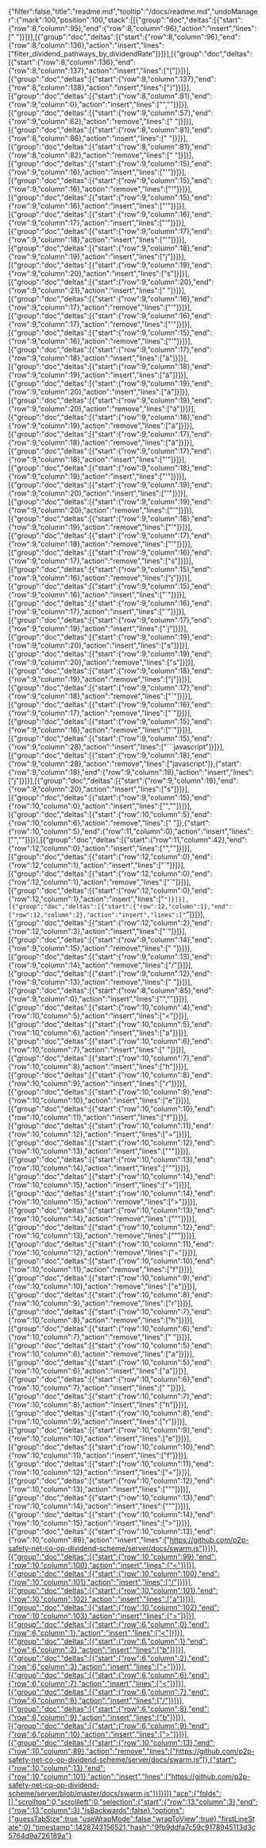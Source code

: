 {"filter":false,"title":"readme.md","tooltip":"/docs/readme.md","undoManager":{"mark":100,"position":100,"stack":[[{"group":"doc","deltas":[{"start":{"row":8,"column":95},"end":{"row":8,"column":96},"action":"insert","lines":[" "]}]}],[{"group":"doc","deltas":[{"start":{"row":8,"column":96},"end":{"row":8,"column":136},"action":"insert","lines":["filter_dividend_pathways_by_dividendRate"]}]}],[{"group":"doc","deltas":[{"start":{"row":8,"column":136},"end":{"row":8,"column":137},"action":"insert","lines":["("]}]}],[{"group":"doc","deltas":[{"start":{"row":8,"column":137},"end":{"row":8,"column":138},"action":"insert","lines":[")"]}]}],[{"group":"doc","deltas":[{"start":{"row":8,"column":81},"end":{"row":9,"column":0},"action":"insert","lines":["",""]}]}],[{"group":"doc","deltas":[{"start":{"row":9,"column":57},"end":{"row":9,"column":62},"action":"remove","lines":[" </b>"]}]}],[{"group":"doc","deltas":[{"start":{"row":8,"column":81},"end":{"row":8,"column":86},"action":"insert","lines":[" </b>"]}]}],[{"group":"doc","deltas":[{"start":{"row":8,"column":81},"end":{"row":8,"column":82},"action":"remove","lines":[" "]}]}],[{"group":"doc","deltas":[{"start":{"row":9,"column":15},"end":{"row":9,"column":16},"action":"insert","lines":["'"]}]}],[{"group":"doc","deltas":[{"start":{"row":9,"column":15},"end":{"row":9,"column":16},"action":"remove","lines":["'"]}]}],[{"group":"doc","deltas":[{"start":{"row":9,"column":15},"end":{"row":9,"column":16},"action":"insert","lines":["'"]}]}],[{"group":"doc","deltas":[{"start":{"row":9,"column":16},"end":{"row":9,"column":17},"action":"insert","lines":["'"]}]}],[{"group":"doc","deltas":[{"start":{"row":9,"column":17},"end":{"row":9,"column":18},"action":"insert","lines":["'"]}]}],[{"group":"doc","deltas":[{"start":{"row":9,"column":18},"end":{"row":9,"column":19},"action":"insert","lines":["j"]}]}],[{"group":"doc","deltas":[{"start":{"row":9,"column":19},"end":{"row":9,"column":20},"action":"insert","lines":["s"]}]}],[{"group":"doc","deltas":[{"start":{"row":9,"column":20},"end":{"row":9,"column":21},"action":"insert","lines":[" "]}]}],[{"group":"doc","deltas":[{"start":{"row":9,"column":16},"end":{"row":9,"column":17},"action":"remove","lines":["'"]}]}],[{"group":"doc","deltas":[{"start":{"row":9,"column":16},"end":{"row":9,"column":17},"action":"remove","lines":["'"]}]}],[{"group":"doc","deltas":[{"start":{"row":9,"column":15},"end":{"row":9,"column":16},"action":"remove","lines":["'"]}]}],[{"group":"doc","deltas":[{"start":{"row":9,"column":17},"end":{"row":9,"column":18},"action":"insert","lines":["ä"]}]}],[{"group":"doc","deltas":[{"start":{"row":9,"column":18},"end":{"row":9,"column":19},"action":"insert","lines":["ä"]}]}],[{"group":"doc","deltas":[{"start":{"row":9,"column":19},"end":{"row":9,"column":20},"action":"insert","lines":["ä"]}]}],[{"group":"doc","deltas":[{"start":{"row":9,"column":19},"end":{"row":9,"column":20},"action":"remove","lines":["ä"]}]}],[{"group":"doc","deltas":[{"start":{"row":9,"column":18},"end":{"row":9,"column":19},"action":"remove","lines":["ä"]}]}],[{"group":"doc","deltas":[{"start":{"row":9,"column":17},"end":{"row":9,"column":18},"action":"remove","lines":["ä"]}]}],[{"group":"doc","deltas":[{"start":{"row":9,"column":17},"end":{"row":9,"column":18},"action":"insert","lines":["'"]}]}],[{"group":"doc","deltas":[{"start":{"row":9,"column":18},"end":{"row":9,"column":19},"action":"insert","lines":["'"]}]}],[{"group":"doc","deltas":[{"start":{"row":9,"column":19},"end":{"row":9,"column":20},"action":"insert","lines":["'"]}]}],[{"group":"doc","deltas":[{"start":{"row":9,"column":19},"end":{"row":9,"column":20},"action":"remove","lines":["'"]}]}],[{"group":"doc","deltas":[{"start":{"row":9,"column":18},"end":{"row":9,"column":19},"action":"remove","lines":["'"]}]}],[{"group":"doc","deltas":[{"start":{"row":9,"column":17},"end":{"row":9,"column":18},"action":"remove","lines":["'"]}]}],[{"group":"doc","deltas":[{"start":{"row":9,"column":16},"end":{"row":9,"column":17},"action":"remove","lines":["s"]}]}],[{"group":"doc","deltas":[{"start":{"row":9,"column":15},"end":{"row":9,"column":16},"action":"remove","lines":["j"]}]}],[{"group":"doc","deltas":[{"start":{"row":9,"column":15},"end":{"row":9,"column":16},"action":"insert","lines":["´"]}]}],[{"group":"doc","deltas":[{"start":{"row":9,"column":16},"end":{"row":9,"column":17},"action":"insert","lines":["´"]}]}],[{"group":"doc","deltas":[{"start":{"row":9,"column":17},"end":{"row":9,"column":19},"action":"insert","lines":["´j"]}]}],[{"group":"doc","deltas":[{"start":{"row":9,"column":19},"end":{"row":9,"column":20},"action":"insert","lines":["s"]}]}],[{"group":"doc","deltas":[{"start":{"row":9,"column":19},"end":{"row":9,"column":20},"action":"remove","lines":["s"]}]}],[{"group":"doc","deltas":[{"start":{"row":9,"column":18},"end":{"row":9,"column":19},"action":"remove","lines":["j"]}]}],[{"group":"doc","deltas":[{"start":{"row":9,"column":17},"end":{"row":9,"column":18},"action":"remove","lines":["´"]}]}],[{"group":"doc","deltas":[{"start":{"row":9,"column":16},"end":{"row":9,"column":17},"action":"remove","lines":["´"]}]}],[{"group":"doc","deltas":[{"start":{"row":9,"column":15},"end":{"row":9,"column":16},"action":"remove","lines":["´"]}]}],[{"group":"doc","deltas":[{"start":{"row":9,"column":15},"end":{"row":9,"column":28},"action":"insert","lines":["```javascript"]}]}],[{"group":"doc","deltas":[{"start":{"row":9,"column":18},"end":{"row":9,"column":28},"action":"remove","lines":["javascript"]},{"start":{"row":9,"column":18},"end":{"row":9,"column":19},"action":"insert","lines":["j"]}]}],[{"group":"doc","deltas":[{"start":{"row":9,"column":19},"end":{"row":9,"column":20},"action":"insert","lines":["s"]}]}],[{"group":"doc","deltas":[{"start":{"row":9,"column":15},"end":{"row":10,"column":0},"action":"insert","lines":["",""]}]}],[{"group":"doc","deltas":[{"start":{"row":10,"column":5},"end":{"row":10,"column":6},"action":"remove","lines":[" "]},{"start":{"row":10,"column":5},"end":{"row":11,"column":0},"action":"insert","lines":["",""]}]}],[{"group":"doc","deltas":[{"start":{"row":11,"column":42},"end":{"row":12,"column":0},"action":"insert","lines":["",""]}]}],[{"group":"doc","deltas":[{"start":{"row":12,"column":0},"end":{"row":12,"column":1},"action":"insert","lines":["´"]}]}],[{"group":"doc","deltas":[{"start":{"row":12,"column":0},"end":{"row":12,"column":1},"action":"remove","lines":["´"]}]}],[{"group":"doc","deltas":[{"start":{"row":12,"column":0},"end":{"row":12,"column":1},"action":"insert","lines":["`"]}]}],[{"group":"doc","deltas":[{"start":{"row":12,"column":1},"end":{"row":12,"column":2},"action":"insert","lines":["`"]}]}],[{"group":"doc","deltas":[{"start":{"row":12,"column":2},"end":{"row":12,"column":3},"action":"insert","lines":["`"]}]}],[{"group":"doc","deltas":[{"start":{"row":9,"column":14},"end":{"row":9,"column":15},"action":"remove","lines":[" "]}]}],[{"group":"doc","deltas":[{"start":{"row":9,"column":13},"end":{"row":9,"column":14},"action":"remove","lines":["/"]}]}],[{"group":"doc","deltas":[{"start":{"row":9,"column":12},"end":{"row":9,"column":13},"action":"remove","lines":[" "]}]}],[{"group":"doc","deltas":[{"start":{"row":8,"column":85},"end":{"row":9,"column":0},"action":"insert","lines":["",""]}]}],[{"group":"doc","deltas":[{"start":{"row":10,"column":4},"end":{"row":10,"column":5},"action":"insert","lines":["<"]}]}],[{"group":"doc","deltas":[{"start":{"row":10,"column":5},"end":{"row":10,"column":6},"action":"insert","lines":["a"]}]}],[{"group":"doc","deltas":[{"start":{"row":10,"column":6},"end":{"row":10,"column":7},"action":"insert","lines":[" "]}]}],[{"group":"doc","deltas":[{"start":{"row":10,"column":7},"end":{"row":10,"column":8},"action":"insert","lines":["h"]}]}],[{"group":"doc","deltas":[{"start":{"row":10,"column":8},"end":{"row":10,"column":9},"action":"insert","lines":["r"]}]}],[{"group":"doc","deltas":[{"start":{"row":10,"column":9},"end":{"row":10,"column":10},"action":"insert","lines":["e"]}]}],[{"group":"doc","deltas":[{"start":{"row":10,"column":10},"end":{"row":10,"column":11},"action":"insert","lines":["f"]}]}],[{"group":"doc","deltas":[{"start":{"row":10,"column":11},"end":{"row":10,"column":12},"action":"insert","lines":["="]}]}],[{"group":"doc","deltas":[{"start":{"row":10,"column":12},"end":{"row":10,"column":13},"action":"insert","lines":["\""]}]}],[{"group":"doc","deltas":[{"start":{"row":10,"column":13},"end":{"row":10,"column":14},"action":"insert","lines":["\""]}]}],[{"group":"doc","deltas":[{"start":{"row":10,"column":14},"end":{"row":10,"column":15},"action":"insert","lines":[">"]}]}],[{"group":"doc","deltas":[{"start":{"row":10,"column":14},"end":{"row":10,"column":15},"action":"remove","lines":[">"]}]}],[{"group":"doc","deltas":[{"start":{"row":10,"column":13},"end":{"row":10,"column":14},"action":"remove","lines":["\""]}]}],[{"group":"doc","deltas":[{"start":{"row":10,"column":12},"end":{"row":10,"column":13},"action":"remove","lines":["\""]}]}],[{"group":"doc","deltas":[{"start":{"row":10,"column":11},"end":{"row":10,"column":12},"action":"remove","lines":["="]}]}],[{"group":"doc","deltas":[{"start":{"row":10,"column":10},"end":{"row":10,"column":11},"action":"remove","lines":["f"]}]}],[{"group":"doc","deltas":[{"start":{"row":10,"column":9},"end":{"row":10,"column":10},"action":"remove","lines":["e"]}]}],[{"group":"doc","deltas":[{"start":{"row":10,"column":8},"end":{"row":10,"column":9},"action":"remove","lines":["r"]}]}],[{"group":"doc","deltas":[{"start":{"row":10,"column":7},"end":{"row":10,"column":8},"action":"remove","lines":["h"]}]}],[{"group":"doc","deltas":[{"start":{"row":10,"column":6},"end":{"row":10,"column":7},"action":"remove","lines":[" "]}]}],[{"group":"doc","deltas":[{"start":{"row":10,"column":5},"end":{"row":10,"column":6},"action":"remove","lines":["a"]}]}],[{"group":"doc","deltas":[{"start":{"row":10,"column":5},"end":{"row":10,"column":6},"action":"insert","lines":["a"]}]}],[{"group":"doc","deltas":[{"start":{"row":10,"column":6},"end":{"row":10,"column":7},"action":"insert","lines":[" "]}]}],[{"group":"doc","deltas":[{"start":{"row":10,"column":7},"end":{"row":10,"column":8},"action":"insert","lines":["h"]}]}],[{"group":"doc","deltas":[{"start":{"row":10,"column":8},"end":{"row":10,"column":9},"action":"insert","lines":["r"]}]}],[{"group":"doc","deltas":[{"start":{"row":10,"column":9},"end":{"row":10,"column":10},"action":"insert","lines":["e"]}]}],[{"group":"doc","deltas":[{"start":{"row":10,"column":10},"end":{"row":10,"column":11},"action":"insert","lines":["f"]}]}],[{"group":"doc","deltas":[{"start":{"row":10,"column":11},"end":{"row":10,"column":12},"action":"insert","lines":["="]}]}],[{"group":"doc","deltas":[{"start":{"row":10,"column":12},"end":{"row":10,"column":13},"action":"insert","lines":["\""]}]}],[{"group":"doc","deltas":[{"start":{"row":10,"column":13},"end":{"row":10,"column":14},"action":"insert","lines":["\""]}]}],[{"group":"doc","deltas":[{"start":{"row":10,"column":14},"end":{"row":10,"column":15},"action":"insert","lines":[">"]}]}],[{"group":"doc","deltas":[{"start":{"row":10,"column":13},"end":{"row":10,"column":89},"action":"insert","lines":["https://github.com/p2p-safety-net-co-op-dividend-scheme/server/docs/swarm.js"]}]}],[{"group":"doc","deltas":[{"start":{"row":10,"column":99},"end":{"row":10,"column":100},"action":"insert","lines":["<"]}]}],[{"group":"doc","deltas":[{"start":{"row":10,"column":100},"end":{"row":10,"column":101},"action":"insert","lines":["/"]}]}],[{"group":"doc","deltas":[{"start":{"row":10,"column":101},"end":{"row":10,"column":102},"action":"insert","lines":["a"]}]}],[{"group":"doc","deltas":[{"start":{"row":10,"column":102},"end":{"row":10,"column":103},"action":"insert","lines":[">"]}]}],[{"group":"doc","deltas":[{"start":{"row":6,"column":0},"end":{"row":6,"column":1},"action":"insert","lines":["<"]}]}],[{"group":"doc","deltas":[{"start":{"row":6,"column":1},"end":{"row":6,"column":2},"action":"insert","lines":["b"]}]}],[{"group":"doc","deltas":[{"start":{"row":6,"column":2},"end":{"row":6,"column":3},"action":"insert","lines":[">"]}]}],[{"group":"doc","deltas":[{"start":{"row":6,"column":6},"end":{"row":6,"column":7},"action":"insert","lines":["<"]}]}],[{"group":"doc","deltas":[{"start":{"row":6,"column":7},"end":{"row":6,"column":8},"action":"insert","lines":["/"]}]}],[{"group":"doc","deltas":[{"start":{"row":6,"column":8},"end":{"row":6,"column":9},"action":"insert","lines":["b"]}]}],[{"group":"doc","deltas":[{"start":{"row":6,"column":9},"end":{"row":6,"column":10},"action":"insert","lines":[">"]}]}],[{"group":"doc","deltas":[{"start":{"row":10,"column":13},"end":{"row":10,"column":89},"action":"remove","lines":["https://github.com/p2p-safety-net-co-op-dividend-scheme/server/docs/swarm.js"]},{"start":{"row":10,"column":13},"end":{"row":10,"column":101},"action":"insert","lines":["https://github.com/p2p-safety-net-co-op-dividend-scheme/server/blob/master/docs/swarm.js"]}]}]]},"ace":{"folds":[],"scrolltop":0,"scrollleft":0,"selection":{"start":{"row":13,"column":3},"end":{"row":13,"column":3},"isBackwards":false},"options":{"guessTabSize":true,"useWrapMode":false,"wrapToView":true},"firstLineState":0},"timestamp":1428743156521,"hash":"9fb9ddfa7c59c9178945113d3c5764d9a726189a"}